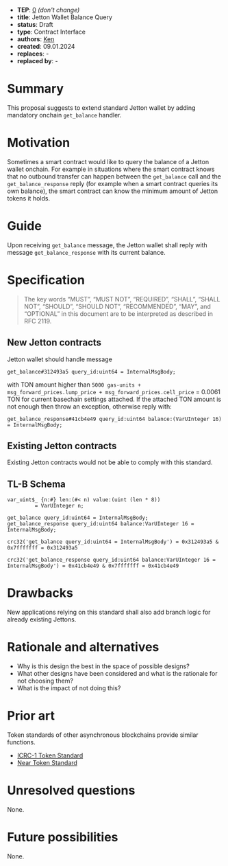 - **TEP**: [0](https://github.com/ton-blockchain/TEPs/pull/0) *(don't change)*
- **title**: Jetton Wallet Balance Query
- **status**: Draft
- **type**: Contract Interface
- **authors**: [Ken](https://github.com/0kenx)
- **created**: 09.01.2024
- **replaces**: -
- **replaced by**: -

# Summary

This proposal suggests to extend standard Jetton wallet by adding mandatory onchain `get_balance` handler.

# Motivation

Sometimes a smart contract would like to query the balance of a Jetton wallet onchain. For example in situations where the smart contract knows that no outbound transfer can happen between the `get_balance` call and the `get_balance_response` reply (for example when a smart contract queries its own balance), the smart contract can know the minimum amount of Jetton tokens it holds.

# Guide

Upon receiving `get_balance` message, the Jetton wallet shall reply with message `get_balance_response` with its current balance.

# Specification

> The key words “MUST”, “MUST NOT”, “REQUIRED”, “SHALL”, “SHALL NOT”, “SHOULD”, “SHOULD NOT”, “RECOMMENDED”, “MAY”, and “OPTIONAL” in this document are to be interpreted as described in RFC 2119.

## New Jetton contracts

Jetton wallet should handle message

`get_balance#312493a5 query_id:uint64 = InternalMsgBody;`

with TON amount higher than `5000 gas-units + msg_forward_prices.lump_price + msg_forward_prices.cell_price` = 0.0061 TON for current basechain settings attached. If the attached TON amount is not enough then throw an exception, otherwise reply with:

`get_balance_response#41cb4e49 query_id:uint64 balance:(VarUInteger 16) = InternalMsgBody;`

## Existing Jetton contracts

Existing Jetton contracts would not be able to comply with this standard.

## TL-B Schema

```tl-b
var_uint$_ {n:#} len:(#< n) value:(uint (len * 8))
         = VarUInteger n;

get_balance query_id:uint64 = InternalMsgBody;
get_balance_response query_id:uint64 balance:VarUInteger 16 = InternalMsgBody;
```

`crc32('get_balance query_id:uint64 = InternalMsgBody') = 0x312493a5 & 0x7fffffff = 0x312493a5`

`crc32('get_balance_response query_id:uint64 balance:VarUInteger 16 = InternalMsgBody') = 0x41cb4e49 & 0x7fffffff = 0x41cb4e49`

# Drawbacks

New applications relying on this standard shall also add branch logic for already existing Jettons.

# Rationale and alternatives

- Why is this design the best in the space of possible designs?
- What other designs have been considered and what is the rationale for not choosing them?
- What is the impact of not doing this?

# Prior art

Token standards of other asynchronous blockchains provide similar functions.

- [ICRC-1 Token Standard](https://github.com/dfinity/ICRC-1/tree/main/standards/ICRC-1)
- [Near Token Standard](https://nomicon.io/Standards/Tokens/FungibleToken/Core)

# Unresolved questions

None.

# Future possibilities

None.
